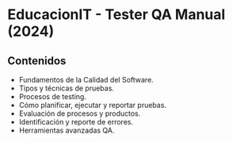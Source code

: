 # EducacionIT - Tester QA Manual (2024)
## Contenidos
* Fundamentos de la Calidad del Software.
* Tipos y técnicas de pruebas.
* Procesos de testing.
* Cómo planificar, ejecutar y reportar pruebas.
* Evaluación de procesos y productos.
* Identificación y reporte de errores.
* Herramientas avanzadas QA.
